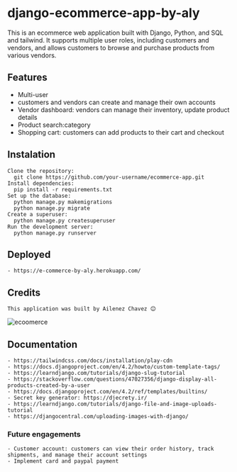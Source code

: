 # django-ecommerce-app-by-aly

This is an ecommerce web application built with Django, Python, and SQL and tailwind. It supports multiple user roles, including customers and vendors, and allows customers to browse and purchase products from various vendors.

## Features

- Multi-user
- customers and vendors can create and manage their own accounts
- Vendor dashboard: vendors can manage their inventory, update product details
- Product search:category
- Shopping cart: customers can add products to their cart and checkout


## Instalation
```
Clone the repository:
  git clone https://github.com/your-username/ecommerce-app.git
Install dependencies:
  pip install -r requirements.txt
Set up the database:
  python manage.py makemigrations
  python manage.py migrate
Create a superuser:
  python manage.py createsuperuser
Run the development server:
  python manage.py runserver
```

## Deployed 
```
- https://e-commerce-by-aly.herokuapp.com/
```

## Credits
```
This application was built by Ailenez Chavez 😊
```

![ecoomerce](https://user-images.githubusercontent.com/110579112/235280802-ee882a97-a104-4e58-b6f6-ebdb53278388.gif)

## Documentation
```
- https://tailwindcss.com/docs/installation/play-cdn
- https://docs.djangoproject.com/en/4.2/howto/custom-template-tags/
- https://learndjango.com/tutorials/django-slug-tutorial
- https://stackoverflow.com/questions/47027356/django-display-all-products-created-by-a-user
- https://docs.djangoproject.com/en/4.2/ref/templates/builtins/
- Secret key generator: https://djecrety.ir/
- https://learndjango.com/tutorials/django-file-and-image-uploads-tutorial
- https://djangocentral.com/uploading-images-with-django/
```

### Future engagements 
```
- Customer account: customers can view their order history, track shipments, and manage their account settings
- Implement card and paypal payment
```
